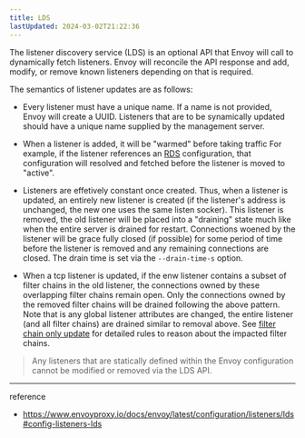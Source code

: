 ```yaml
---
title: LDS
lastUpdated: 2024-03-02T21:22:36
---
```


The listener discovery service (LDS) is an optional API that Envoy will call to dynamically fetch listeners. Envoy will reconcile the API response and add, modify, or remove known listeners depending on that is required.

The semantics of listener updates are as follows:

- Every listener must have a unique name. If a name is not provided, Envoy will create a UUID. Listeners that are to be synamically updated should have a unique name supplied by the management server.
  
- When a listener is added, it will be "warmed" before taking traffic For example, if the listener references an [RDS](https://www.envoyproxy.io/docs/envoy/latest/configuration/http/http_conn_man/rds#config-http-conn-man-rds) configuration, that configuration will resolved and fetched before the listener is moved to "active".
  
- Listeners are effetively constant once created. Thus, when a listener is updated, an entirely new listener is created (if the listener's address is unchanged, the new one uses the same listen socker). This listener is removed, the old listener will be placed into a "draining" state much like when the entire server is drained for restart. Connections woened by the listener will be grace fully closed (if possible) for some period of time before the listener is removed and any remaining connections are closed. The drain time is set via the `--drain-time-s` option.
  
- When a tcp listener is updated, if the enw listener contains a subset of filter chains in the old listener, the connections owned by these overlapping filter chains remain open. Only the connections owned by the removed filter chains will be drained following the above pattern. Note that is any global listener attributes are changed, the entire listener (and all filter chains) are drained similar to removal above. See [filter chain only update](https://www.envoyproxy.io/docs/envoy/latest/intro/arch_overview/listeners/listener_filters#filter-chain-only-update) for detailed rules to reason about the impacted filter chains.

> Any listeners that are statically defined within the Envoy configuration cannot be modified or removed via the LDS API.

---
reference
- https://www.envoyproxy.io/docs/envoy/latest/configuration/listeners/lds#config-listeners-lds